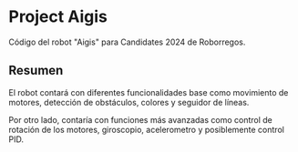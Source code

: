 
# Project Aigis

Código del robot "Aigis" para Candidates 2024 de Roborregos.

## Resumen

El robot contará con diferentes funcionalidades base como movimiento de motores, detección de obstáculos, colores y seguidor de líneas.

Por otro lado, contaría con funciones más avanzadas como control de rotación de los motores, giroscopio, acelerometro y posiblemente control PID.
